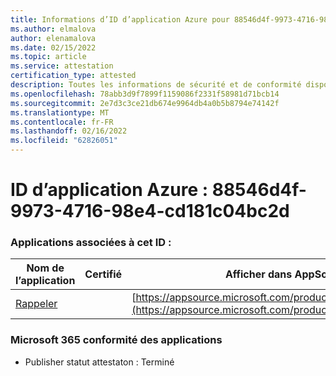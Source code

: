 ```yaml
---
title: Informations d’ID d’application Azure pour 88546d4f-9973-4716-98e4-cd181c04bc2d
ms.author: elmalova
author: elenamalova
ms.date: 02/15/2022
ms.topic: article
ms.service: attestation
certification_type: attested
description: Toutes les informations de sécurité et de conformité disponibles pour 88546d4f-9973-4716-98e4-cd181c04bc2d.
ms.openlocfilehash: 78abb3d9f7899f1159086f2331f58981d71bcb14
ms.sourcegitcommit: 2e7d3c3ce21db674e9964db4a0b5b8794e74142f
ms.translationtype: MT
ms.contentlocale: fr-FR
ms.lasthandoff: 02/16/2022
ms.locfileid: "62826051"
---
```

# <a name="azure-app-id-88546d4f-9973-4716-98e4-cd181c04bc2d"></a>ID d’application Azure : 88546d4f-9973-4716-98e4-cd181c04bc2d


### <a name="apps-associated-with-this-id"></a>Applications associées à cet ID :
| **Nom de l’application** | **Certifié** | **Afficher dans AppSource** |
|--------------|---------------|-----------------------|
| [Rappeler](https://docs.microsoft.com/microsoft-365-app-certification/forward/WA200001444) |  | [https://appsource.microsoft.com/product/office/WA200001444](https://appsource.microsoft.com/product/office/WA200001444) |

### <a name="microsoft-365-app-compliance-status"></a>Microsoft 365 conformité des applications
- Publisher statut attestaton : Terminé
